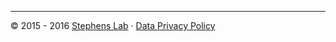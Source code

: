 <hr>
<p>
© 2015 - 2016 <a href="http://stephenslab.uchicago.edu" target="_blank">Stephens Lab</a> · <a href="https://github.com/.../privacy.md" target="_blank">Data Privacy Policy</a>
</p>

